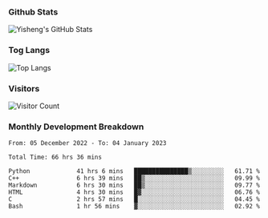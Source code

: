 ### Github Stats
![Yisheng's GitHub Stats](https://github-readme-stats-9qabuvhk1-gongyisheng.vercel.app/api?username=gongyisheng&count_private=true&show_icons=true)
### Tog Langs
![Top Langs](https://github-readme-stats-9qabuvhk1-gongyisheng.vercel.app/api/top-langs/?username=gongyisheng&layout=compact)
### Visitors
![Visitor Count](https://profile-counter.glitch.me/gongyisheng/count.svg)
### Monthly Development Breakdown
<!--START_SECTION:waka-->

```text
From: 05 December 2022 - To: 04 January 2023

Total Time: 66 hrs 36 mins

Python             41 hrs 6 mins   ███████████████▒░░░░░░░░░   61.71 %
C++                6 hrs 39 mins   ██▒░░░░░░░░░░░░░░░░░░░░░░   09.99 %
Markdown           6 hrs 30 mins   ██▒░░░░░░░░░░░░░░░░░░░░░░   09.77 %
HTML               4 hrs 30 mins   █▓░░░░░░░░░░░░░░░░░░░░░░░   06.76 %
C                  2 hrs 57 mins   █░░░░░░░░░░░░░░░░░░░░░░░░   04.45 %
Bash               1 hr 56 mins    ▓░░░░░░░░░░░░░░░░░░░░░░░░   02.92 %
```

<!--END_SECTION:waka-->
